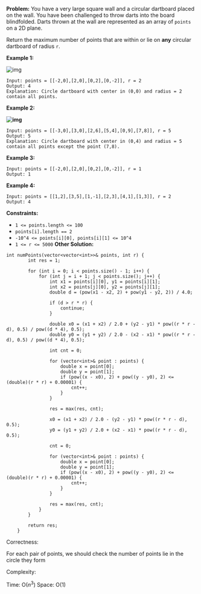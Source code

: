 **Problem:**
You have a very large square wall and a circular dartboard placed on the wall. You have been challenged to throw darts into the board blindfolded. Darts thrown at the wall are represented as an array of `points` on a 2D plane. 

Return the maximum number of points that are within or lie on **any** circular dartboard of radius `r`.

 

**Example 1:**

![img](https://assets.leetcode.com/uploads/2020/04/29/sample_1_1806.png)

```
Input: points = [[-2,0],[2,0],[0,2],[0,-2]], r = 2
Output: 4
Explanation: Circle dartboard with center in (0,0) and radius = 2 contain all points.
```

**Example 2:**

**![img](https://assets.leetcode.com/uploads/2020/04/29/sample_2_1806.png)**

```
Input: points = [[-3,0],[3,0],[2,6],[5,4],[0,9],[7,8]], r = 5
Output: 5
Explanation: Circle dartboard with center in (0,4) and radius = 5 contain all points except the point (7,8).
```

**Example 3:**

```
Input: points = [[-2,0],[2,0],[0,2],[0,-2]], r = 1
Output: 1
```

**Example 4:**

```
Input: points = [[1,2],[3,5],[1,-1],[2,3],[4,1],[1,3]], r = 2
Output: 4
```

 

**Constraints:**

- `1 <= points.length <= 100`
- `points[i].length == 2`
- `-10^4 <= points[i][0], points[i][1] <= 10^4`
- `1 <= r <= 5000`
**Other Solution:**
```
int numPoints(vector<vector<int>>& points, int r) {
        int res = 1;
        
        for (int i = 0; i < points.size() - 1; i++) {
            for (int j = i + 1; j < points.size(); j++) {
                int x1 = points[i][0], y1 = points[i][1];
                int x2 = points[j][0], y2 = points[j][1];
                double d = (pow(x1 - x2, 2) + pow(y1 - y2, 2)) / 4.0;
                
                if (d > r * r) {
                    continue;
                }
                
                double x0 = (x1 + x2) / 2.0 + (y2 - y1) * pow((r * r - d), 0.5) / pow((d * 4), 0.5);
                double y0 = (y1 + y2) / 2.0 - (x2 - x1) * pow((r * r - d), 0.5) / pow((d * 4), 0.5);
                
                int cnt = 0;
                
                for (vector<int>& point : points) {
                    double x = point[0];
                    double y = point[1];
                    if (pow((x - x0), 2) + pow((y - y0), 2) <= (double)(r * r) + 0.00001) {
                        cnt++;
                    }
                }
                
                res = max(res, cnt);
                
                x0 = (x1 + x2) / 2.0 - (y2 - y1) * pow((r * r - d), 0.5);
                y0 = (y1 + y2) / 2.0 + (x2 - x1) * pow((r * r - d), 0.5);
                
                cnt = 0;
                
                for (vector<int>& point : points) {
                    double x = point[0];
                    double y = point[1];
                    if (pow((x - x0), 2) + pow((y - y0), 2) <= (double)(r * r) + 0.00001) {
                        cnt++;
                    }
                }
                
                res = max(res, cnt);
            }
        }
        
        return res;
    }
```
Correctness:

For each pair of points, we should check the number of points lie in the circle they form

Complexity:

Time: O($n^3$)
Space: O(1)